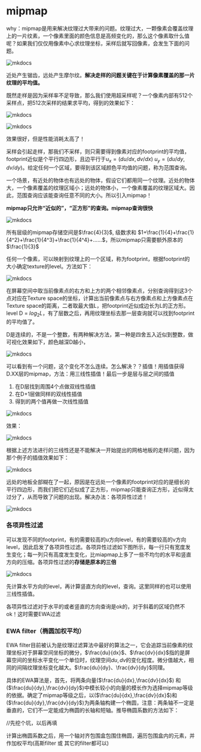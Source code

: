 # mipmap

why：mipmap是用来解决纹理过大带来的问题。纹理过大，一颗像素会覆盖纹理上的一片纹素，一个像素里面的颜色信息是高频变化的，那么这个像素取什么值呢？如果我们仅仅用像素中心求纹理坐标，采样后就写回像素，会发生下面的问题。

![mkdocs](images\mipmap1.png)

近处产生锯齿，远处产生摩尔纹。**解决走样的问题关键在于计算像素覆盖的那一片纹理的平均值。**

既然走样是因为采样率不足导致，那么我们使用超采样呢？一个像素内部有512个采样点，把512次采样的结果求平均，得到的效果如下：

![mkdocs](images\mipmap3.png)

![mkdocs](images\mipmap2.png)

效果很好，但是性能消耗太高了！

采样会引起走样，那我们不采样，则只需要得到像素对应的footprint的平均值，footprint近似是个平行四边形，且边平行于$u_x=(du/dx,dv/dx)$ $u_y=(du/dy,dv/dy)$。给定任何一个区域，要得到该区域颜色平均值的问题，称为范围查询。

一个场景，有近处的物体也有远处的物体，假设它们都用同一个纹理。近处的物体大，一个像素覆盖的纹理区域小；远处的物体小，一个像素覆盖的纹理区域大。因此，范围查询应该能查询任意不同的大小。所以引入mipmap！

**mipmap只允许“近似的”，“正方形”的查询。mipmap查询很快**

![mkdocs](images\mipmap4.png)

所有层级的mipmap存储空间是$\frac{4}{3}$, 级数求和 $1+\frac{1}{4}+\frac{1}{4^2}+\frac{1}{4^3}+\frac{1}{4^4}+……$，所以mipmap只需要额外原本的$\frac{1}{3}$

任何一个像素，可以映射到纹理上的一个区域，称为footprint，根据footprint的大小确定texture的level。方法如下：

![mkdocs](images\mipmap5.png)

在屏幕空间中取当前像素点的右方和上方的两个相邻像素点，分别查询得到这3个点对应在Texture space的坐标，计算出当前像素点与右方像素点和上方像素点在Texture space的距离，二者取最大值L，把footprint近似成边长为L的正方形。level D = $log_2L$，有了层数之后，再用纹理坐标去那一层查询就可以找到footprint的平均值了。

D是连续的，不是一个整数，有两种解决方法，第一种是四舍五入近似到整数，做可视化效果如下，颜色越深D越小，

![mkdocs](images\mipmap6.png)

可以看到有一个问题，这个变化不怎么连续。怎么解决？？插值！用插值获得D.XX层的mipmap，方法：用三线性插值！最后一步是层与层之间的插值

1. 在D层找到周围4个点做双线性插值
2. 在D+1层做同样的双线性插值
3. 得到的两个值再做一次线性插值

![mkdocs](images\mipmap7.png)

效果：

![mkdocs](images\mipmap8.png)

根据上述方法进行的三线性还是不能解决一开始提出的网格地板的走样问题，因为那个例子的插值效果如下：

![mkdocs](images\mipmap9.png)

远处的地板全部糊在了一起，原因是在远处一个像素的footprint对应的是细长的平行四边形，而我们把它们近似成了正方形，mipmap只能查询正方形，近似得太过分了，从而导致了问题的出现。解决办法：各项异性过滤！



![mkdocs](images\mipmap10.png)

### 各项异性过滤

可以发现不同的footprint，有的需要较高的u方向level，有的需要较高的v方向level，因此启发了各项异性过滤。各项异性过滤如下图所示，每一行只有宽度发生变化；每一列只有高度发生变化，比miapmap上多了一些不均匀的水平和竖直方向的压缩。各项异性过滤的**存储是原本的三倍**

![mkdocs](images\mipmap11.png)

先计算水平方向的level，再计算竖直方向的level，查询。这里同样的也可以使用三线性插值。

各项异性过滤对于水平的或者竖直的方向查询是ok的，对于斜着的区域仍然不ok！这时需要EWA过滤

### EWA filter（椭圆加权平均）

EWA filter目前被认为是纹理过滤算法中最好的算法之一，它会追踪当前像素的纹理坐标对于屏幕空间坐标的微分，$\frac{du}{dx}$、$\frac{dv}{dx}$指的是屏幕空间的坐标水平变化一个单位时，纹理空间$du,dv$的变化程度。微分值越大，相同的间隔纹理坐标变化越大。$\frac{du}{dy}、\frac{dv}{dy}$同理。

具体的EWA算法是，首先，将两条向量($\frac{du}{dx},\frac{dv}{dx}$) 和 ($\frac{du}{dy},\frac{dv}{dy}$)中模长较小的向量的模长作为选择mipmap等级的依据。确定了mipmap等级之后，以($\frac{du}{dx},\frac{dv}{dx}$)和 ($\frac{du}{dy},\frac{dv}{dy}$)为两条轴构建一个椭圆，注意：两条轴不一定是垂直的，它们不一定能成为椭圆的长轴和短轴。推导椭圆系数的方法如下：

//先挖个坑，以后再填

计算出椭圆系数之后，用一个轴对齐包围盒包围住椭圆，遍历包围盒内的元素，并作加权平均(高斯filter 或 其它的filter都可以)

